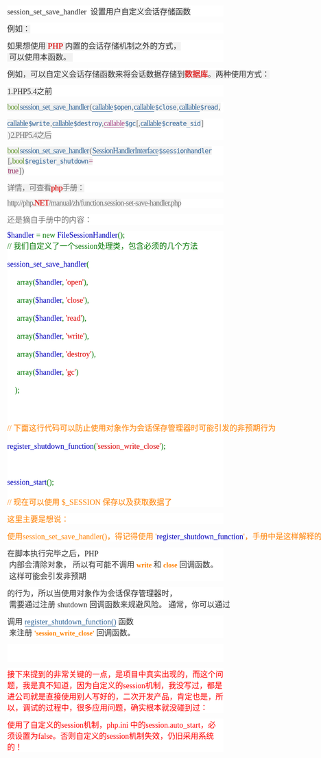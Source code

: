 <p style="color:#333333;font-family:Arial;font-size:14px;white-space:normal;background-color:#FFFFFF;">
	<span style="font-family:SimSun;font-size:18px;">session_set_save_handler&nbsp;<span style="white-space:pre;"> <span style="background-color:#F2F2F2;">设置用户自定义会话存储函数</span></span></span>
</p>
<p style="color:#333333;font-family:Arial;font-size:14px;white-space:normal;background-color:#FFFFFF;">
	<span style="font-family:SimSun;font-size:18px;"><span style="white-space:pre;background-color:#F2F2F2;">例如：</span></span>
</p>
<p style="color:#333333;font-family:Arial;font-size:14px;white-space:normal;background-color:#FFFFFF;">
	<span style="font-family:SimSun;font-size:18px;"><span style="white-space:pre;background-color:#F2F2F2;">如果想使用 <a href="http://lib.csdn.net/base/php" class="replace_word" title="PHP知识库" target="_blank" style="color:#DF3434;text-decoration-line:none;font-weight:bold;">PHP</a> 内置的会话存储机制之外的方式，
 可以使用本函数。 </span></span>
</p>
<p style="color:#333333;font-family:Arial;font-size:14px;white-space:normal;background-color:#FFFFFF;">
	<span style="font-family:SimSun;font-size:18px;"><span style="white-space:pre;background-color:#F2F2F2;">例如，可以自定义会话存储函数来将会话数据存储到<a href="http://lib.csdn.net/base/mysql" class="replace_word" title="MySQL知识库" target="_blank" style="color:#DF3434;text-decoration-line:none;font-weight:bold;">数据库</a>。两种使用方式：</span></span>
</p>
<p style="color:#333333;font-family:Arial;font-size:14px;white-space:normal;background-color:#FFFFFF;">
	<span style="font-family:SimSun;font-size:18px;"><span style="white-space:pre;background-color:#F2F2F2;">1.PHP5.4之前</span></span>
</p>
<p style="color:#333333;font-family:Arial;font-size:14px;white-space:normal;background-color:#FFFFFF;">
	<span style="font-family:SimSun;font-size:18px;"><span style="white-space:pre;background-color:#F2F2F2;"><span class="type" style="color:#669933;letter-spacing:-1px;word-spacing:-2px;">bool</span><span style="color:#737373;letter-spacing:-1px;word-spacing:-2px;">&nbsp;</span><span class="methodname" style="color:#737373;letter-spacing:-1px;word-spacing:-2px;"><span style="color:#336699;">session_set_save_handler</span></span><span style="color:#737373;letter-spacing:-1px;word-spacing:-2px;">&nbsp;(&nbsp;</span><span class="methodparam" style="color:#737373;letter-spacing:-1px;word-spacing:-2px;"><span class="type" style="color:#669933;"><a target="_blank" href="http://php.net/manual/zh/language.types.callable.php" class="type callable" style="color:#336699;text-decoration-line:none;border-bottom:1px solid;">callable</a></span>&nbsp;<code class="parameter" style="line-height:1.5rem;word-wrap:break-word;color:#336699;letter-spacing:-0.0625rem;word-spacing:-0.125rem;margin:0px;">$open</code></span><span style="color:#737373;letter-spacing:-1px;word-spacing:-2px;">&nbsp;,&nbsp;</span><span class="methodparam" style="color:#737373;letter-spacing:-1px;word-spacing:-2px;"><span class="type" style="color:#669933;"><a target="_blank" href="http://php.net/manual/zh/language.types.callable.php" class="type callable" style="color:#336699;text-decoration-line:none;border-bottom:1px solid;">callable</a></span>&nbsp;<code class="parameter" style="line-height:1.5rem;word-wrap:break-word;color:#336699;letter-spacing:-0.0625rem;word-spacing:-0.125rem;margin:0px;">$close</code></span><span style="color:#737373;letter-spacing:-1px;word-spacing:-2px;">&nbsp;,&nbsp;</span><span class="methodparam" style="color:#737373;letter-spacing:-1px;word-spacing:-2px;"><span class="type" style="color:#669933;"><a target="_blank" href="http://php.net/manual/zh/language.types.callable.php" class="type callable" style="color:#336699;text-decoration-line:none;border-bottom:1px solid;">callable</a></span>&nbsp;<code class="parameter" style="line-height:1.5rem;word-wrap:break-word;color:#336699;letter-spacing:-0.0625rem;word-spacing:-0.125rem;margin:0px;">$read</code></span><span style="color:#737373;letter-spacing:-1px;word-spacing:-2px;">&nbsp;,&nbsp;</span></span></span>
</p>
<p style="color:#333333;font-family:Arial;font-size:14px;white-space:normal;background-color:#FFFFFF;">
	<span style="font-family:SimSun;font-size:18px;"><span style="white-space:pre;background-color:#F2F2F2;"><span class="methodparam" style="color:#737373;letter-spacing:-1px;word-spacing:-2px;"><span class="type" style="color:#669933;"><a target="_blank" href="http://php.net/manual/zh/language.types.callable.php" class="type callable" style="color:#336699;text-decoration-line:none;border-bottom:1px solid;">callable</a></span>&nbsp;<code class="parameter" style="line-height:1.5rem;word-wrap:break-word;color:#336699;letter-spacing:-0.0625rem;word-spacing:-0.125rem;margin:0px;">$write</code></span><span style="color:#737373;letter-spacing:-1px;word-spacing:-2px;">&nbsp;,&nbsp;</span><span class="methodparam" style="color:#737373;letter-spacing:-1px;word-spacing:-2px;"><span class="type" style="color:#669933;"><a target="_blank" href="http://php.net/manual/zh/language.types.callable.php" class="type callable" style="color:#336699;text-decoration-line:none;border-bottom:1px solid;">callable</a></span>&nbsp;<code class="parameter" style="line-height:1.5rem;word-wrap:break-word;color:#336699;letter-spacing:-0.0625rem;word-spacing:-0.125rem;margin:0px;">$destroy</code></span><span style="color:#737373;letter-spacing:-1px;word-spacing:-2px;">,&nbsp;</span><span class="methodparam" style="color:#737373;letter-spacing:-1px;word-spacing:-2px;"><span class="type" style="color:#669933;"><a target="_blank" href="http://php.net/manual/zh/language.types.callable.php" class="type callable" style="color:#AE508D;text-decoration-line:none;border-bottom:1px solid #AE508D;outline:0px;border-top-color:#AE508D;border-right-color:#AE508D;border-left-color:#AE508D;">callable</a></span>&nbsp;<code class="parameter" style="line-height:1.5rem;word-wrap:break-word;color:#336699;letter-spacing:-0.0625rem;word-spacing:-0.125rem;margin:0px;">$gc</code></span><span style="color:#737373;letter-spacing:-1px;word-spacing:-2px;">&nbsp;[,&nbsp;</span><span class="methodparam" style="color:#737373;letter-spacing:-1px;word-spacing:-2px;"><span class="type" style="color:#669933;"><a target="_blank" href="http://php.net/manual/zh/language.types.callable.php" class="type callable" style="color:#336699;text-decoration-line:none;border-bottom:1px solid;">callable</a></span>&nbsp;<code class="parameter" style="line-height:1.5rem;word-wrap:break-word;color:#336699;letter-spacing:-0.0625rem;word-spacing:-0.125rem;margin:0px;">$create_sid</code></span><span style="color:#737373;letter-spacing:-1px;word-spacing:-2px;">&nbsp;]
 ) 2.PHP5.4之后</span></span></span>
</p>
<p style="color:#333333;font-family:Arial;font-size:14px;white-space:normal;background-color:#FFFFFF;">
	<span style="font-family:SimSun;font-size:18px;"><span style="white-space:pre;background-color:#F2F2F2;"><span style="color:#737373;letter-spacing:-1px;word-spacing:-2px;"><span class="type" style="color:#669933;">bool</span>&nbsp;<span class="methodname"><span style="color:#336699;">session_set_save_handler</span></span>&nbsp;(&nbsp;<span class="methodparam"><span class="type" style="color:#669933;"><a target="_blank" href="http://php.net/manual/zh/class.sessionhandlerinterface.php" class="type SessionHandlerInterface" style="color:#336699;text-decoration-line:none;border-bottom:1px solid;">SessionHandlerInterface</a></span>&nbsp;<code class="parameter" style="line-height:1.5rem;word-wrap:break-word;color:#336699;letter-spacing:-0.0625rem;word-spacing:-0.125rem;margin:0px;">$sessionhandler</code></span>&nbsp;[,&nbsp;<span class="methodparam"><span class="type" style="color:#669933;">bool</span>&nbsp;<code class="parameter" style="line-height:1.5rem;word-wrap:break-word;color:#336699;letter-spacing:-0.0625rem;word-spacing:-0.125rem;margin:0px;">$register_shutdown</code><span class="initializer" style="color:#993366;">&nbsp;=
 true</span></span>&nbsp;] )</span></span></span>
</p>
<p style="color:#333333;font-family:Arial;font-size:14px;white-space:normal;background-color:#FFFFFF;">
	<span style="font-family:SimSun;font-size:18px;color:#737373;"><span style="letter-spacing:-1px;white-space:pre;word-spacing:-2px;background-color:#F2F2F2;">详情，可查看<a href="http://lib.csdn.net/base/php" class="replace_word" title="PHP知识库" target="_blank" style="color:#DF3434;text-decoration-line:none;font-weight:bold;">php</a>手册：</span></span>
</p>
<p style="color:#333333;font-family:Arial;font-size:14px;white-space:normal;background-color:#FFFFFF;">
	<span style="font-family:SimSun;font-size:18px;color:#737373;"><span style="letter-spacing:-1px;white-space:pre;word-spacing:-2px;background-color:#F2F2F2;">http://php<a href="http://lib.csdn.net/base/dotnet" class="replace_word" title=".NET知识库" target="_blank" style="color:#DF3434;text-decoration-line:none;font-weight:bold;">.NET</a>/manual/zh/function.session-set-save-handler.php</span></span>
</p>
<p style="color:#333333;font-family:Arial;font-size:14px;white-space:normal;background-color:#FFFFFF;">
	<span style="font-family:SimSun;font-size:18px;color:#737373;">还是摘自手册中的内容：</span>
</p>
<p style="color:#333333;font-family:Arial;font-size:14px;white-space:normal;background-color:#FFFFFF;">
	<span style="font-family:SimSun;font-size:18px;color:#737373;"><span style="white-space:pre;"><span style="color:#0000BB;">$handler&nbsp;</span><span style="color:#007700;">=&nbsp;new&nbsp;</span><span style="color:#0000BB;">FileSessionHandler</span><span style="color:#007700;">();
// 我们自定义了一个session处理类，包含必须的几个方法<br />
</span></span></span><span style="font-family:SimSun;font-size:18px;color:#737373;"><span style="white-space:pre;"><span style="color:#0000BB;">session_set_save_handler</span><span style="color:#007700;">(<br />
&nbsp;&nbsp;&nbsp;&nbsp; array(</span><span style="color:#0000BB;">$handler</span><span style="color:#007700;">,&nbsp;</span><span style="color:#DD0000;">'open'</span><span style="color:#007700;">),<br />
&nbsp;&nbsp;&nbsp;&nbsp; array(</span><span style="color:#0000BB;">$handler</span><span style="color:#007700;">,&nbsp;</span><span style="color:#DD0000;">'close'</span><span style="color:#007700;">),<br />
&nbsp;&nbsp;&nbsp;&nbsp; array(</span><span style="color:#0000BB;">$handler</span><span style="color:#007700;">,&nbsp;</span><span style="color:#DD0000;">'read'</span><span style="color:#007700;">),<br />
&nbsp;&nbsp;&nbsp;&nbsp; array(</span><span style="color:#0000BB;">$handler</span><span style="color:#007700;">,&nbsp;</span><span style="color:#DD0000;">'write'</span><span style="color:#007700;">),<br />
&nbsp;&nbsp;&nbsp;&nbsp; array(</span><span style="color:#0000BB;">$handler</span><span style="color:#007700;">,&nbsp;</span><span style="color:#DD0000;">'destroy'</span><span style="color:#007700;">),<br />
&nbsp;&nbsp;&nbsp;&nbsp; array(</span><span style="color:#0000BB;">$handler</span><span style="color:#007700;">,&nbsp;</span><span style="color:#DD0000;">'gc'</span><span style="color:#007700;">)<br />
&nbsp;&nbsp;&nbsp;&nbsp;);<br />
<br />
</span><span style="color:#FF8000;">//&nbsp;下面这行代码可以防止使用对象作为会话保存管理器时可能引发的非预期行为<br />
</span><span style="color:#0000BB;">register_shutdown_function</span><span style="color:#007700;">(</span><span style="color:#DD0000;">'session_write_close'</span><span style="color:#007700;">);<br />
<br />
</span><span style="color:#0000BB;">session_start</span><span style="color:#007700;">();<br />
</span><span style="color:#FF8000;">//&nbsp;现在可以使用&nbsp;$_SESSION&nbsp;保存以及获取数据了</span></span></span>
</p>
<p style="color:#333333;font-family:Arial;font-size:14px;white-space:normal;background-color:#FFFFFF;">
	<span style="font-family:SimSun;font-size:18px;color:#737373;"><span style="white-space:pre;"><span style="color:#FF8000;">这里主要是想说：</span></span></span>
</p>
<p style="color:#333333;font-family:Arial;font-size:14px;white-space:normal;background-color:#FFFFFF;">
	<span style="font-family:SimSun;font-size:18px;color:#737373;"><span style="white-space:pre;"><span style="color:#FF8000;">使用session_set_save_handler()，得记得使用 '<span style="color:#0000BB;">register_shutdown_function<span style="color:#FF8000;">'，手册中是这样解释的：</span></span></span></span></span>
</p>
<p style="color:#333333;font-family:Arial;font-size:14px;white-space:normal;background-color:#FFFFFF;">
	<span style="font-family:SimSun;font-size:18px;color:#737373;"><span style="white-space:pre;"><span style="color:#FF8000;"><span style="color:#0000BB;"><span style="color:#FF8000;"><span style="color:#333333;font-family:&quot;font-size:16px;background-color:#F4DFDF;">在脚本执行完毕之后，PHP
 内部会清除对象， 所以有可能不调用&nbsp;</span><code class="parameter" style="font-weight:700;font-size:16px;line-height:1.375rem;font-family:&quot;word-wrap:break-word;color:#336699;background-color:#F4DFDF;">write</code><span style="color:#333333;font-family:&quot;font-size:16px;background-color:#F4DFDF;">&nbsp;和&nbsp;</span><code class="parameter" style="font-weight:700;font-size:16px;line-height:1.375rem;font-family:&quot;word-wrap:break-word;color:#336699;background-color:#F4DFDF;">close</code><span style="color:#333333;font-family:&quot;font-size:16px;background-color:#F4DFDF;">&nbsp;回调函数。
 这样可能会引发非预期</span></span></span></span></span></span>
</p>
<p style="color:#333333;font-family:Arial;font-size:14px;white-space:normal;background-color:#FFFFFF;">
	<span style="font-family:SimSun;font-size:18px;color:#737373;"><span style="white-space:pre;"><span style="color:#FF8000;"><span style="color:#0000BB;"><span style="color:#FF8000;"><span style="color:#333333;font-family:&quot;font-size:16px;background-color:#F4DFDF;">的行为，所以当使用对象作为会话保存管理器时，
 需要通过注册 shutdown 回调函数来规避风险。 通常，你可以通过</span></span></span></span></span></span>
</p>
<p style="color:#333333;font-family:Arial;font-size:14px;white-space:normal;background-color:#FFFFFF;">
	<span style="font-family:SimSun;font-size:18px;color:#737373;"><span style="white-space:pre;"><span style="color:#FF8000;"><span style="color:#0000BB;"><span style="color:#FF8000;"><span style="color:#333333;font-family:&quot;font-size:16px;background-color:#F4DFDF;">调用&nbsp;</span><span class="function" style="color:#333333;font-family:&quot;font-size:16px;background-color:#F4DFDF;"><a target="_blank" href="http://php.net/manual/zh/function.register-shutdown-function.php" class="function" style="color:#336699;text-decoration-line:none;border-bottom:1px solid;">register_shutdown_function()</a></span><span style="color:#333333;font-family:&quot;font-size:16px;background-color:#F4DFDF;">&nbsp;函数
 来注册&nbsp;</span><code class="parameter" style="font-weight:700;font-size:16px;line-height:1.375rem;font-family:&quot;word-wrap:break-word;color:#336699;background-color:#F4DFDF;">'session_write_close'</code><span style="color:#333333;font-family:&quot;font-size:16px;background-color:#F4DFDF;">&nbsp;回调函数。</span></span></span></span></span></span>
</p>
<p style="color:#333333;font-family:Arial;font-size:14px;white-space:normal;background-color:#FFFFFF;">
	<span style="font-family:SimSun;font-size:18px;color:#737373;"><span style="white-space:pre;"><span style="color:#FF8000;"><span style="color:#0000BB;"><span style="color:#FF8000;"><span style="color:#333333;font-family:&quot;font-size:16px;background-color:#F4DFDF;"><br />
</span></span></span></span></span></span>
</p>
<p style="color:#333333;font-family:Arial;font-size:14px;white-space:normal;background-color:#FFFFFF;">
	<span style="font-family:SimSun;font-size:18px;color:#FF0000;">接下来提到的非常关键的一点，是项目中真实出现的，而这个问题，我是真不知道，因为自定义的session机制，我没写过，都是进公司就是直接使用别人写好的，二次开发产品，肯定也是，所以，调试的过程中，很多应用问题，确实根本就没碰到过：</span>
</p>
<p style="color:#333333;font-family:Arial;font-size:14px;white-space:normal;background-color:#FFFFFF;">
	<span style="font-family:SimSun;font-size:18px;color:#FF0000;"><span style="white-space:pre;"></span>使用了自定义的session机制，php.ini 中的session.auto_start，必须设置为false。否则自定义的session机制失效，仍旧采用系统的！</span>
</p>
<div>
	<br />
</div>